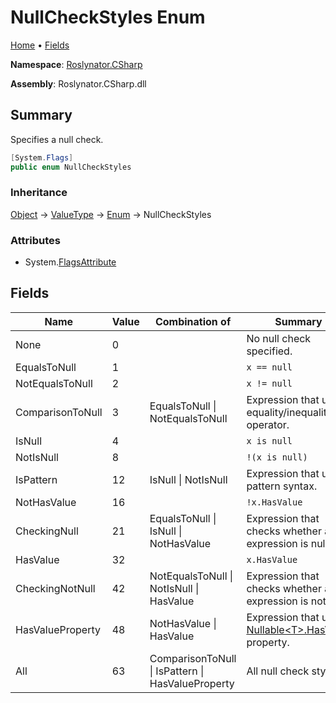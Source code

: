 # NullCheckStyles Enum

[Home](../../../README.md) &#x2022; [Fields](#fields)

**Namespace**: [Roslynator.CSharp](../README.md)

**Assembly**: Roslynator\.CSharp\.dll

## Summary

Specifies a null check\.

```csharp
[System.Flags]
public enum NullCheckStyles
```

### Inheritance

[Object](https://docs.microsoft.com/en-us/dotnet/api/system.object) &#x2192; [ValueType](https://docs.microsoft.com/en-us/dotnet/api/system.valuetype) &#x2192; [Enum](https://docs.microsoft.com/en-us/dotnet/api/system.enum) &#x2192; NullCheckStyles

### Attributes

* System\.[FlagsAttribute](https://docs.microsoft.com/en-us/dotnet/api/system.flagsattribute)

## Fields

| Name | Value | Combination of | Summary |
| ---- | ----- | -------------- | ------- |
| None | 0 | | No null check specified\. |
| EqualsToNull | 1 | | `x == null` |
| NotEqualsToNull | 2 | | `x != null` |
| ComparisonToNull | 3 | EqualsToNull \| NotEqualsToNull | Expression that uses equality/inequality operator\. |
| IsNull | 4 | | `x is null` |
| NotIsNull | 8 | | `!(x is null)` |
| IsPattern | 12 | IsNull \| NotIsNull | Expression that uses pattern syntax\. |
| NotHasValue | 16 | | `!x.HasValue` |
| CheckingNull | 21 | EqualsToNull \| IsNull \| NotHasValue | Expression that checks whether an expression is null\. |
| HasValue | 32 | | `x.HasValue` |
| CheckingNotNull | 42 | NotEqualsToNull \| NotIsNull \| HasValue | Expression that checks whether an expression is not null\. |
| HasValueProperty | 48 | NotHasValue \| HasValue | Expression that uses [Nullable\<T>.HasValue](https://docs.microsoft.com/en-us/dotnet/api/system.nullable-1.hasvalue) property\. |
| All | 63 | ComparisonToNull \| IsPattern \| HasValueProperty | All null check styles\. |

